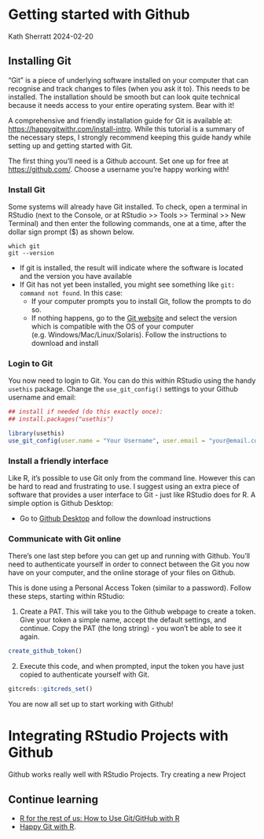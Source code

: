 Getting started with Github
================
Kath Sherratt
2024-02-20

## Installing Git

“Git” is a piece of underlying software installed on your computer that
can recognise and track changes to files (when you ask it to). This
needs to be installed. The installation should be smooth but can look
quite technical because it needs access to your entire operating system.
Bear with it!

A comprehensive and friendly installation guide for Git is available at:
<https://happygitwithr.com/install-intro>. While this tutorial is a
summary of the necessary steps, I strongly recommend keeping this guide
handy while setting up and getting started with Git.

The first thing you’ll need is a Github account. Set one up for free at
<https://github.com/>. Choose a username you’re happy working with!

### Install Git

Some systems will already have Git installed. To check, open a terminal
in RStudio (next to the Console, or at RStudio \>\> Tools \>\> Terminal
\>\> New Terminal) and then enter the following commands, one at a time,
after the dollar sign prompt (\$) as shown below.

    which git
    git --version

- If git is installed, the result will indicate where the software is
  located and the version you have available
- If Git has not yet been installed, you might see something like
  `git: command not found`. In this case:
  - If your computer prompts you to install Git, follow the prompts to
    do so.
  - If nothing happens, go to the [Git
    website](https://git-scm.com/downloads) and select the version which
    is compatible with the OS of your computer
    (e.g. Windows/Mac/Linux/Solaris). Follow the instructions to
    download and install

### Login to Git

You now need to login to Git. You can do this within RStudio using the
handy `usethis` package. Change the `use_git_config()` settings to your
Github username and email:

``` r
## install if needed (do this exactly once):
## install.packages("usethis")

library(usethis)
use_git_config(user.name = "Your Username", user.email = "your@email.com")
```

### Install a friendly interface

Like R, it’s possible to use Git only from the command line. However
this can be hard to read and frustrating to use. I suggest using an
extra piece of software that provides a user interface to Git - just
like RStudio does for R. A simple option is Github Desktop:

- Go to [Github Desktop](https://desktop.github.com/) and follow the
  download instructions

### Communicate with Git online

There’s one last step before you can get up and running with Github.
You’ll need to authenticate yourself in order to connect between the Git
you now have on your computer, and the online storage of your files on
Github.

This is done using a Personal Access Token (similar to a password).
Follow these steps, starting within RStudio:

1.  Create a PAT. This will take you to the Github webpage to create a
    token. Give your token a simple name, accept the default settings,
    and continue. Copy the PAT (the long string) - you won’t be able to
    see it again.

``` r
create_github_token()
```

2.  Execute this code, and when prompted, input the token you have just
    copied to authenticate yourself with Git.

``` r
gitcreds::gitcreds_set()
```

You are now all set up to start working with Github!

# Integrating RStudio Projects with Github

Github works really well with RStudio Projects. Try creating a new
Project

## Continue learning

- [R for the rest of us: How to Use Git/GitHub with
  R](https://rfortherestofus.com/2021/02/how-to-use-git-github-with-r/)
- [Happy Git with R](https://happygitwithr.com).
